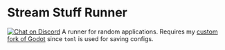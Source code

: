 # Stream Stuff Runner

[![Chat on Discord](https://img.shields.io/discord/853476898071117865?label=chat&logo=discord)](https://discord.gg/6mcdWWBkrr)
A runner for random applications. Requires my [custom fork of Godot](https://github.com/you-win/godot) since `toml` is used for saving configs.

